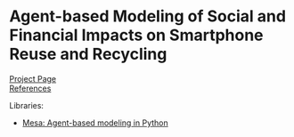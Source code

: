 # Agent-based Modeling of Social and Financial Impacts on Smartphone Reuse and Recycling

[Project Page](https://github.com/jungletada/ABMSF)   
[References](https://github.com/NREL/ABSiCE)  

Libraries:
- [Mesa: Agent-based modeling in Python](https://mesa.readthedocs.io/en/stable/index.html)